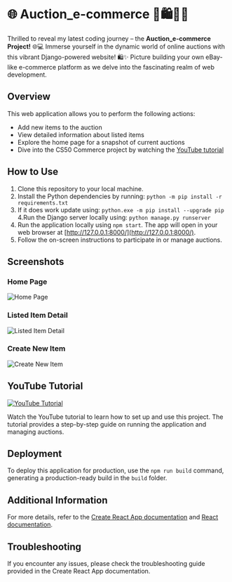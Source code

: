 # 🌐 Auction_e-commerce 🛒🛍️👨‍⚖

Thrilled to reveal my latest coding journey – the **Auction_e-commerce Project!** 🌐💻
Immerse yourself in the dynamic world of online auctions with this vibrant Django-powered website! 🛍️✨ Picture building your own eBay-like e-commerce platform as we delve into the fascinating realm of web development.

## Overview

This web application allows you to perform the following actions:

- Add new items to the auction
- View detailed information about listed items
- Explore the home page for a snapshot of current auctions
- Dive into the CS50 Commerce project by watching the [YouTube tutorial](https://www.youtube.com/watch?v=ZrYe9GElEEE&t=11s)

## How to Use

1. Clone this repository to your local machine.
2. Install the Python dependencies by running:
    ```python -m pip install -r requirements.txt ```
3. If it does work update using:
  ``` python.exe -m pip install --upgrade pip ```
4.Run the Django server locally using:
   ```python manage.py runserver```
5. Run the application locally using `npm start`. The app will open in your web browser at [http://127.0.0.1:8000/](http://127.0.0.1:8000/).
6. Follow the on-screen instructions to participate in or manage auctions.

## Screenshots

### Home Page
![Home Page](auctions/CS50W_P2_home.png)

### Listed Item Detail
![Listed Item Detail](auctions/CS50W_P2_listing_item.png)

### Create New Item
![Create New Item](auctions/CS50W_P2_create.png)

## YouTube Tutorial

[![YouTube Tutorial](https://upload.wikimedia.org/wikipedia/commons/thumb/0/09/YouTube_full-color_icon_%282017%29.svg/239px-YouTube_full-color_icon_%282017%29.svg.png)](https://www.youtube.com/watch?v=ZrYe9GElEEE&t=11s)

Watch the YouTube tutorial to learn how to set up and use this project. The tutorial provides a step-by-step guide on running the application and managing auctions.

## Deployment

To deploy this application for production, use the `npm run build` command, generating a production-ready build in the `build` folder.

## Additional Information

For more details, refer to the [Create React App documentation](https://facebook.github.io/create-react-app/docs/getting-started) and [React documentation](https://reactjs.org/).

## Troubleshooting

If you encounter any issues, please check the troubleshooting guide provided in the Create React App documentation.
